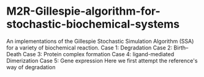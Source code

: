 # M2R-Gillespie-algorithm-for-stochastic-biochemical-systems
An implementations of the Gillespie Stochastic Simulation Algorithm (SSA) for a variety of biochemical reaction. Case 1: Degradation  Case 2: Birth–Death  Case 3: Protein complex formation  Case 4: ligand-mediated Dimerization   Case 5: Gene expression  Here we first attempt the reference's way of degradation
